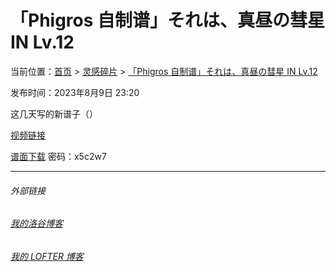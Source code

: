 # 「Phigros 自制谱」それは、真昼の彗星 IN Lv.12

当前位置：[首页](index.md) > [灵感碎片](insp.md) > [「Phigros 自制谱」それは、真昼の彗星 IN Lv.12](insp-2.md)

发布时间：2023年8月9日 23:20

这几天写的新谱子（）

[视频链接](https://www.bilibili.com/video/BV1Yj411z7xs/)

[谱面下载](https://share.weiyun.com/lBC1U4Cw) 密码：x5c2w7

---
###### 外部链接
###### [我的洛谷博客](https://muhyih.blog.luogu.org/)
###### [我的 LOFTER 博客](https://seven-celsius-sunny.lofter.com/)
